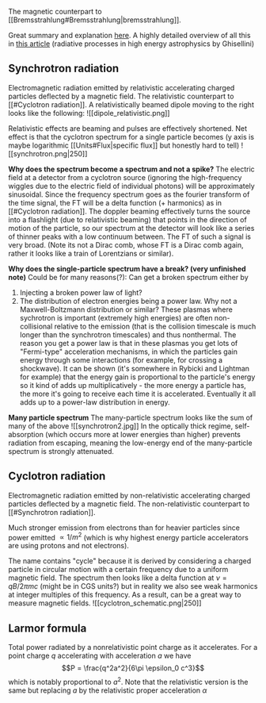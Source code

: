 The magnetic counterpart to [[Bremsstrahlung#Bremsstrahlung|bremsstrahlung]]. 

Great summary and explanation [here](https://jila.colorado.edu/~pja/astr3730/lecture10.pdf). A highly detailed overview of all this in [this article](https://arxiv.org/pdf/1202.5949.pdf) (radiative processes in high energy astrophysics by Ghisellini)

## Synchrotron radiation
Electromagnetic radiation emitted by relativistic accelerating charged particles deflected by a magnetic field. The relativistic counterpart to [[#Cyclotron radiation]]. A relativistically beamed dipole moving to the right looks like the following: 
![[dipole_relativistic.png]]

Relativistic effects are beaming and pulses are effectively shortened. Net effect is that the cyclotron spectrum for a single particle becomes (y axis is maybe logarithmic [[Units#Flux|specific flux]] but honestly hard to tell)
![[synchrotron.png|250]]

**Why does the spectrum become a spectrum and not a spike?**
The electric field at a detector from a cyclotron source (ignoring the high-frequency wiggles due to the electric field of individual photons) will be approximately sinusoidal. Since the frequency spectrum goes as the fourier transform of the time signal, the FT will be a delta function (+ harmonics) as in [[#Cyclotron radiation]]. The doppler beaming effectively turns the source into a flashlight (due to relativistic beaming) that points in the direction of motion of the particle, so our spectrum at the detector will look like a series of thinner peaks with a low continuum between. The FT of such a signal is very broad. (Note its not a Dirac comb, whose FT is a Dirac comb again, rather it looks like a train of Lorentzians or similar).

**Why does the single-particle spectrum have a break? (very unfinished note)** 
Could be for many reasons(?): Can get a broken spectrum either by 
1. Injecting a broken power law of light? 
2. The distribution of electron energies being a power law. Why not a Maxwell-Boltzmann distribution or similar? These plasmas where sychrotron is important (extremely high energies) are often non-collisional relative to the emission (that is the collision timescale is much longer than the synchrotron timescales) and thus nonthermal. The reason you get a power law is that in these plasmas you get lots of "Fermi-type" acceleration mechanisms, in which the particles gain energy through some interactions (for example, for crossing a shockwave). It can be shown (it's somewhere in Rybicki and Lightman for example) that the energy gain is proportional to the particle's energy so it kind of adds up multiplicatively - the more energy a particle has, the more it's going to receive each time it is accelerated. Eventually it all adds up to a power-law distribution in energy.

**Many particle spectrum**
The many-particle spectrum looks like the sum of many of the above
![[synchrotron2.jpg]]
In the optically thick regime, self-absorption (which occurs more at lower energies than higher) prevents radiation from escaping, meaning the low-energy end of the many-particle spectrum is strongly attenuated. 


## Cyclotron radiation
Electromagnetic radiation emitted by non-relativistic accelerating charged particles deflected by a magnetic field. The non-relativistic counterpart to [[#Synchrotron radiation]].

Much stronger emission from electrons than for heavier particles since power emitted $\propto 1/m^2$ (which is why highest energy particle accelerators are using protons and not electrons).

The name contains "cycle" because it is derived by considering a charged particle in circular motion with a certain frequency due to a uniform magnetic field. The spectrum then looks like a delta function at $\nu = qB/2\pi m c$ (might be in CGS units?) but in reality we also see weak harmonics at integer multiples of this frequency. As a result, can be a great way to measure magnetic fields.
![[cyclotron_schematic.png|250]]


## Larmor formula
Total power radiated by a nonrelativistic point charge as it accelerates. For a point charge $q$ accelerating with acceleration $a$ we have $$P = \frac{q^2a^2}{6\pi \epsilon_0 c^3}$$which is notably proportional to $a^2$. Note that the relativistic version is the same but replacing $a$ by the relativistic proper acceleration $\alpha$